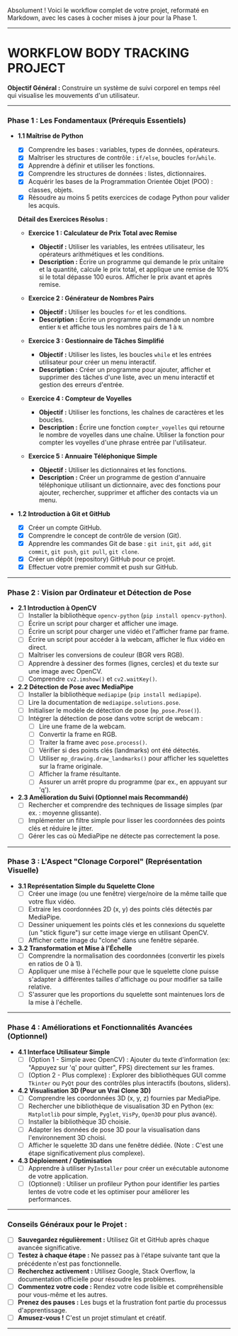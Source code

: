 Absolument ! Voici le workflow complet de votre projet, reformaté en Markdown, avec les cases à cocher mises à jour pour la Phase 1.

---

# WORKFLOW BODY TRACKING PROJECT

**Objectif Général :** Construire un système de suivi corporel en temps réel qui visualise les mouvements d'un utilisateur.

---

### **Phase 1 : Les Fondamentaux (Prérequis Essentiels)**

* **1.1 Maîtrise de Python**
    * [x] Comprendre les bases : variables, types de données, opérateurs.
    * [x] Maîtriser les structures de contrôle : `if/else`, boucles `for`/`while`.
    * [x] Apprendre à définir et utiliser les fonctions.
    * [x] Comprendre les structures de données : listes, dictionnaires.
    * [x] Acquérir les bases de la Programmation Orientée Objet (POO) : classes, objets.
    * [x] Résoudre au moins 5 petits exercices de codage Python pour valider les acquis.

    **Détail des Exercices Résolus :**

    * **Exercice 1 : Calculateur de Prix Total avec Remise**
        * **Objectif :** Utiliser les variables, les entrées utilisateur, les opérateurs arithmétiques et les conditions.
        * **Description :** Écrire un programme qui demande le prix unitaire et la quantité, calcule le prix total, et applique une remise de 10% si le total dépasse 100 euros. Afficher le prix avant et après remise.

    * **Exercice 2 : Générateur de Nombres Pairs**
        * **Objectif :** Utiliser les boucles `for` et les conditions.
        * **Description :** Écrire un programme qui demande un nombre entier `N` et affiche tous les nombres pairs de 1 à `N`.

    * **Exercice 3 : Gestionnaire de Tâches Simplifié**
        * **Objectif :** Utiliser les listes, les boucles `while` et les entrées utilisateur pour créer un menu interactif.
        * **Description :** Créer un programme pour ajouter, afficher et supprimer des tâches d'une liste, avec un menu interactif et gestion des erreurs d'entrée.

    * **Exercice 4 : Compteur de Voyelles**
        * **Objectif :** Utiliser les fonctions, les chaînes de caractères et les boucles.
        * **Description :** Écrire une fonction `compter_voyelles` qui retourne le nombre de voyelles dans une chaîne. Utiliser la fonction pour compter les voyelles d'une phrase entrée par l'utilisateur.

    * **Exercice 5 : Annuaire Téléphonique Simple**
        * **Objectif :** Utiliser les dictionnaires et les fonctions.
        * **Description :** Créer un programme de gestion d'annuaire téléphonique utilisant un dictionnaire, avec des fonctions pour ajouter, rechercher, supprimer et afficher des contacts via un menu.

* **1.2 Introduction à Git et GitHub**
    * [x] Créer un compte GitHub.
    * [x] Comprendre le concept de contrôle de version (Git).
    * [x] Apprendre les commandes Git de base : `git init`, `git add`, `git commit`, `git push`, `git pull`, `git clone`.
    * [x] Créer un dépôt (repository) GitHub pour ce projet.
    * [x] Effectuer votre premier commit et push sur GitHub.

---

### **Phase 2 : Vision par Ordinateur et Détection de Pose**

* **2.1 Introduction à OpenCV**
    * [ ] Installer la bibliothèque `opencv-python` (`pip install opencv-python`).
    * [ ] Écrire un script pour charger et afficher une image.
    * [ ] Écrire un script pour charger une vidéo et l'afficher frame par frame.
    * [ ] Écrire un script pour accéder à la webcam, afficher le flux vidéo en direct.
    * [ ] Maîtriser les conversions de couleur (BGR vers RGB).
    * [ ] Apprendre à dessiner des formes (lignes, cercles) et du texte sur une image avec OpenCV.
    * [ ] Comprendre `cv2.imshow()` et `cv2.waitKey()`.

* **2.2 Détection de Pose avec MediaPipe**
    * [ ] Installer la bibliothèque `mediapipe` (`pip install mediapipe`).
    * [ ] Lire la documentation de `mediapipe.solutions.pose`.
    * [ ] Initialiser le modèle de détection de pose (`mp_pose.Pose()`).
    * [ ] Intégrer la détection de pose dans votre script de webcam :
        * [ ] Lire une frame de la webcam.
        * [ ] Convertir la frame en RGB.
        * [ ] Traiter la frame avec `pose.process()`.
        * [ ] Vérifier si des points clés (landmarks) ont été détectés.
        * [ ] Utiliser `mp_drawing.draw_landmarks()` pour afficher les squelettes sur la frame originale.
        * [ ] Afficher la frame résultante.
        * [ ] Assurer un arrêt propre du programme (par ex., en appuyant sur 'q').

* **2.3 Amélioration du Suivi (Optionnel mais Recommandé)**
    * [ ] Rechercher et comprendre des techniques de lissage simples (par ex. : moyenne glissante).
    * [ ] Implémenter un filtre simple pour lisser les coordonnées des points clés et réduire le jitter.
    * [ ] Gérer les cas où MediaPipe ne détecte pas correctement la pose.

---

### **Phase 3 : L'Aspect "Clonage Corporel" (Représentation Visuelle)**

* **3.1 Représentation Simple du Squelette Clone**
    * [ ] Créer une image (ou une fenêtre) vierge/noire de la même taille que votre flux vidéo.
    * [ ] Extraire les coordonnées 2D (x, y) des points clés détectés par MediaPipe.
    * [ ] Dessiner uniquement les points clés et les connexions du squelette (un "stick figure") sur cette image vierge en utilisant OpenCV.
    * [ ] Afficher cette image du "clone" dans une fenêtre séparée.

* **3.2 Transformation et Mise à l'Échelle**
    * [ ] Comprendre la normalisation des coordonnées (convertir les pixels en ratios de 0 à 1).
    * [ ] Appliquer une mise à l'échelle pour que le squelette clone puisse s'adapter à différentes tailles d'affichage ou pour modifier sa taille relative.
    * [ ] S'assurer que les proportions du squelette sont maintenues lors de la mise à l'échelle.

---

### **Phase 4 : Améliorations et Fonctionnalités Avancées (Optionnel)**

* **4.1 Interface Utilisateur Simple**
    * [ ] (Option 1 - Simple avec OpenCV) : Ajouter du texte d'information (ex: "Appuyez sur 'q' pour quitter", FPS) directement sur les frames.
    * [ ] (Option 2 - Plus complexe) : Explorer des bibliothèques GUI comme `Tkinter` ou `PyQt` pour des contrôles plus interactifs (boutons, sliders).

* **4.2 Visualisation 3D (Pour un Vrai Clone 3D)**
    * [ ] Comprendre les coordonnées 3D (x, y, z) fournies par MediaPipe.
    * [ ] Rechercher une bibliothèque de visualisation 3D en Python (ex: `Matplotlib` pour simple, `Pyglet`, `VisPy`, `Open3D` pour plus avancé).
    * [ ] Installer la bibliothèque 3D choisie.
    * [ ] Adapter les données de pose 3D pour la visualisation dans l'environnement 3D choisi.
    * [ ] Afficher le squelette 3D dans une fenêtre dédiée. (Note : C'est une étape significativement plus complexe).

* **4.3 Déploiement / Optimisation**
    * [ ] Apprendre à utiliser `PyInstaller` pour créer un exécutable autonome de votre application.
    * [ ] (Optionnel) : Utiliser un profileur Python pour identifier les parties lentes de votre code et les optimiser pour améliorer les performances.

---

### **Conseils Généraux pour le Projet :**

* [ ] **Sauvegardez régulièrement :** Utilisez Git et GitHub après chaque avancée significative.
* [ ] **Testez à chaque étape :** Ne passez pas à l'étape suivante tant que la précédente n'est pas fonctionnelle.
* [ ] **Recherchez activement :** Utilisez Google, Stack Overflow, la documentation officielle pour résoudre les problèmes.
* [ ] **Commentez votre code :** Rendez votre code lisible et compréhensible pour vous-même et les autres.
* [ ] **Prenez des pauses :** Les bugs et la frustration font partie du processus d'apprentissage.
* [ ] **Amusez-vous !** C'est un projet stimulant et créatif.

---